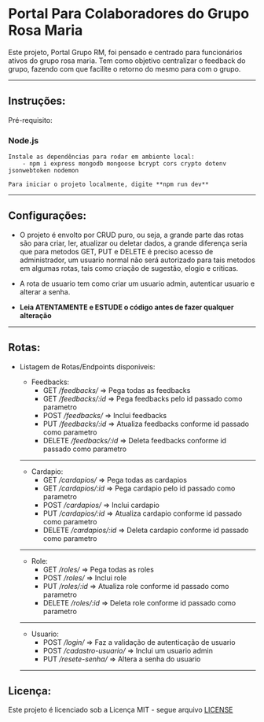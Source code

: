 # Portal Para Colaboradores do Grupo Rosa Maria

Este projeto, Portal Grupo RM, foi pensado e centrado para funcionários ativos do grupo rosa maria. Tem como objetivo centralizar o feedback do grupo, fazendo com que facilite o retorno do mesmo para com o grupo.

---

## Instruções:

Pré-requisito: 

### Node.js
    Instale as dependências para rodar em ambiente local: 
        - npm i express mongodb mongoose bcrypt cors crypto dotenv jsonwebtoken nodemon

    Para iniciar o projeto localmente, digite **npm run dev**

---

## Configurações:

- O projeto é envolto por CRUD puro, ou seja, a grande parte das rotas são para criar, ler, atualizar ou deletar dados, a grande diferença seria que para metodos GET, PUT e DELETE é preciso acesso de administrador, um usuario normal não será autorizado para tais metodos em algumas rotas, tais como criação de sugestão, elogio e criticas.
- A rota de usuario tem como criar um usuario admin, autenticar usuario e alterar a senha.

- **Leia ATENTAMENTE e ESTUDE o código antes de fazer qualquer alteração**

---

## Rotas:

- Listagem de Rotas/Endpoints disponiveis:

    - Feedbacks:
        - GET */feedbacks/* => Pega todas as feedbacks
        - GET */feedbacks/:id* => Pega feedbacks pelo id passado como parametro
        - POST */feedbacks/* => Inclui feedbacks
        - PUT */feedbacks/:id* => Atualiza feedbacks conforme id passado como parametro
        - DELETE */feedbacks/:id* => Deleta feedbacks conforme id passado como parametro

    ---

    - Cardapio:
        - GET */cardapios/* => Pega todas as cardapios
        - GET */cardapios/:id* => Pega cardapio pelo id passado como parametro
        - POST */cardapios/* => Inclui cardapio
        - PUT */cardapios/:id* => Atualiza cardapio conforme id passado como parametro
        - DELETE */cardapios/:id* => Deleta cardapio conforme id passado como parametro

    ---

    - Role:
        - GET */roles/* => Pega todas as roles
        - POST */roles/* => Inclui role
        - PUT */roles/:id* => Atualiza role conforme id passado como parametro
        - DELETE */roles/:id* => Deleta role conforme id passado como parametro

    ---

    - Usuario:
        - POST */login/* => Faz a validação de autenticação de usuario
        - POST */cadastro-usuario/* => Inclui um usuario admin
        - PUT */resete-senha/* => Altera a senha do usuario

    ---

## Licença:

Este projeto é licenciado sob a Licença MIT - segue arquivo [LICENSE](LICENSE)
